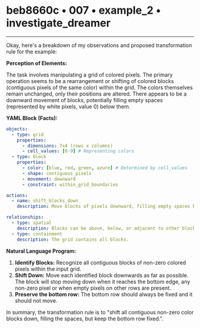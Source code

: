 # beb8660c • 007 • example_2 • investigate_dreamer

---
Okay, here's a breakdown of my observations and proposed transformation rule for the example:

**Perception of Elements:**

The task involves manipulating a grid of colored pixels. The primary operation seems to be a rearrangement or shifting of colored blocks (contiguous pixels of the same color) within the grid. The colors themselves remain unchanged, only their positions are altered. There appears to be a downward movement of blocks, potentially filling empty spaces (represented by white pixels, value 0) below them.

**YAML Block (Facts):**



```yaml
objects:
  - type: grid
    properties:
      - dimensions: 7x4 (rows x columns)
      - cell_values: [0-9] # Representing colors
  - type: block
    properties:
      - color: [blue, red, green, azure] # Determined by cell_values
      - shape: contiguous_pixels
      - movement: downward
      - constraint: within_grid_boundaries

actions:
  - name: shift_blocks_down
    description: Move blocks of pixels downward, filling empty spaces below.

relationships:
  - type: spatial
    description: Blocks can be above, below, or adjacent to other blocks or empty spaces.
  - type: containment
    description: The grid contains all blocks.
```



**Natural Language Program:**

1.  **Identify Blocks:** Recognize all contiguous blocks of non-zero colored pixels within the input grid.
2.  **Shift Down:** Move each identified block downwards as far as possible. The block will stop moving down when it reaches the bottom edge, any non-zero pixel or when empty pixels on other rows are present.
3. **Preserve the bottom row:** The bottom row should always be fixed and it should not move.

In summary, the transformation rule is to "shift all contiguous non-zero color blocks down, filling the spaces, but keep the bottom row fixed.".

